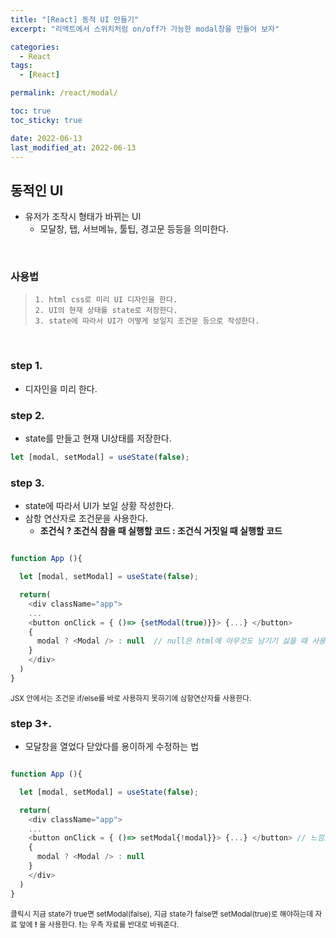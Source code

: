 ```yaml
---
title: "[React] 동적 UI 만들기"
excerpt: "리액트에서 스위치처럼 on/off가 가능한 modal창을 만들어 보자"

categories:
  - React
tags:
  - [React]

permalink: /react/modal/

toc: true
toc_sticky: true

date: 2022-06-13
last_modified_at: 2022-06-13
---
```


<!-- @format -->

## 동적인 UI

- 유저가 조작시 형태가 바뀌는 UI
  - 모달창, 탭, 서브메뉴, 툴팁, 경고문 등등을 의미한다.

<br />

### 사용법

>     1. html css로 미리 UI 디자인을 한다.
>     2. UI의 현재 상태를 state로 저장한다.
>     3. state에 따라서 UI가 어떻게 보일지 조건문 등으로 작성한다.

<br />

### step 1.

- 디자인을 미리 한다.

### step 2.

- state를 만들고 현재 UI상태를 저장한다.

```js
let [modal, setModal] = useState(false);
```

### step 3.

- state에 따라서 UI가 보일 상황 작성한다.
- 삼항 연산자로 조건문을 사용한다.
  - <b>조건식 ? 조건식 참을 때 실행할 코드 : 조건식 거짓일 때 실행할 코드</b>

```js

function App (){

  let [modal, setModal] = useState(false);

  return(
    <div className="app">
    ...
    <button onClick = { ()=> {setModal(true)}}> {...} </button>
    {
      modal ? <Modal /> : null  // null은 html에 아무것도 남기기 싫을 때 사용한다.
    }
    </div>
  )
}

```

<small>
JSX 안에서는 조건문 if/else를 바로 사용하지 못하기에 삼항연산자를 사용한다.
</small>

<br />

### step 3+.

- 모달창을 열었다 닫았다를 용이하게 수정하는 법

```js

function App (){

  let [modal, setModal] = useState(false);

  return(
    <div className="app">
    ...
    <button onClick = { ()=> setModal{!modal}}> {...} </button> // 느낌표 사용
    {
      modal ? <Modal /> : null
    }
    </div>
  )
}

```

<small>
클릭시 지금 state가 true면 setModal(false), 지금 state가 false면 setModal(true)로 해야하는데
자료 앞에 <b>!</b> 을 사용한다. <b>!</b>는 우측 자료를 반대로 바꿔준다.
</small>
